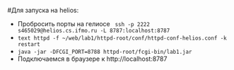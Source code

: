 #Для запуска на helios:
- Пробросить порты на гелиосе ``` ssh -p 2222 s465029@helios.cs.ifmo.ru -L 8787:localhost:8787```
- ```text httpd -f ~/web/lab1/httpd-root/conf/httpd-conf-helios.conf -k restart```
- ```java -jar -DFCGI_PORT=8788 httpd-root/fcgi-bin/lab1.jar```
- Подключаемся в браузере к http://localhost:8787

